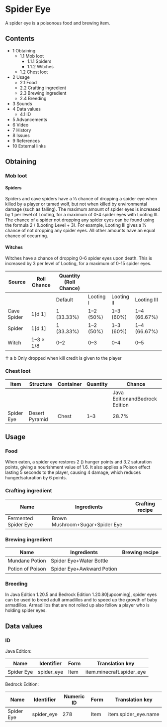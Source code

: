 # Spider Eye
A spider eye is a poisonous food and brewing item.

## Contents
- 1 Obtaining
	- 1.1 Mob loot
		- 1.1.1 Spiders
		- 1.1.2 Witches
	- 1.2 Chest loot
- 2 Usage
	- 2.1 Food
	- 2.2 Crafting ingredient
	- 2.3 Brewing ingredient
	- 2.4 Breeding
- 3 Sounds
- 4 Data values
	- 4.1 ID
- 5 Advancements
- 6 Video
- 7 History
- 8 Issues
- 9 References
- 10 External links

## Obtaining
### Mob loot
#### Spiders
Spiders and cave spiders have a 1⁄3 chance of dropping a spider eye when killed by a player or tamed wolf, but not when killed by environmental damage (such as falling). The maximum amount of spider eyes is increased by 1 per level of Looting, for a maximum of 0-4 spider eyes with Looting III. The chance of a spider not dropping any spider eyes can be found using the formula 2 / (Looting Level + 3). For example, Looting III gives a 1⁄3 chance of not dropping any spider eyes. All other amounts have an equal chance of occurring.

#### Witches
Witches have a chance of dropping 0–6 spider eyes upon death. This is increased by 3 per level of Looting, for a maximum of 0-15 spider eyes.

| Source      | Roll Chance | Quantity (Roll Chance) |           |            |              |
|-------------|-------------|------------------------|-----------|------------|--------------|
|             |             | Default                | Looting I | Looting II | Looting III  |
| Cave Spider | 1[d 1]      | 1 (33.33%)             | 1–2 (50%) | 1–3 (60%)  | 1–4 (66.67%) |
| Spider      | 1[d 1]      | 1 (33.33%)             | 1–2 (50%) | 1–3 (60%)  | 1–4 (66.67%) |
| Witch       | 1–3 × 1/8   | 0–2                    | 0–3       | 0–4        | 0–5          |


↑ a b Only dropped when kill credit is given to the player


### Chest loot
| Item       | Structure      | Container | Quantity | Chance                         |
|------------|----------------|-----------|----------|--------------------------------|
|            |                |           |          | Java EditionandBedrock Edition |
| Spider Eye | Desert Pyramid | Chest     | 1–3      | 28.7%                          |

## Usage
### Food
When eaten, a spider eye restores 2 () hunger points and 3.2 saturation points, giving a nourishment value of 1.6. It also applies a Poison effect lasting 5 seconds to the player, causing 4 damage, which reduces hunger/saturation by 6 points.

### Crafting ingredient
| Name                 | Ingredients                     | Crafting recipe |
|----------------------|---------------------------------|-----------------|
| Fermented Spider Eye | Brown Mushroom+Sugar+Spider Eye |                 |

### Brewing ingredient
| Name             | Ingredients               | Brewing recipe |
|------------------|---------------------------|----------------|
| Mundane Potion   | Spider Eye+Water Bottle   |                |
| Potion of Poison | Spider Eye+Awkward Potion |                |

### Breeding
‌In Java Edition 1.20.5 and Bedrock Edition 1.20.80‌[upcoming], spider eyes can be used to breed adult armadillos and to speed up the growth of baby armadillos. Armadillos that are not rolled up also follow a player who is holding spider eyes.

## Data values
### ID
Java Edition:

| Name       | Identifier | Form | Translation key           |
|------------|------------|------|---------------------------|
| Spider Eye | spider_eye | Item | item.minecraft.spider_eye |

Bedrock Edition:

| Name       | Identifier | Numeric ID | Form | Translation key      |
|------------|------------|------------|------|----------------------|
| Spider Eye | spider_eye | 278        | Item | item.spider_eye.name |


